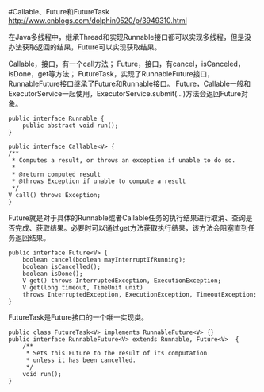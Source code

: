 #Callable、Future和FutureTask
<http://www.cnblogs.com/dolphin0520/p/3949310.html>

在Java多线程中，继承Thread和实现Runnable接口都可以实现多线程，但是没办法获取返回的结果，Future可以实现获取结果。

Callable，接口，有一个call方法；
Future，接口，有cancel，isCanceled，isDone，get等方法；
FutureTask，实现了RunnableFuture接口，RunnableFuture接口继承了Future和Runnable接口。
Future，Callable一般和ExecutorService一起使用，ExecutorService.submit(...)方法会返回Future对象。
	
	public interface Runnable {
    	public abstract void run();
	}
	
	public interface Callable<V> {
    /**
     * Computes a result, or throws an exception if unable to do so.
     *
     * @return computed result
     * @throws Exception if unable to compute a result
     */
    V call() throws Exception;
	}

Future就是对于具体的Runnable或者Callable任务的执行结果进行取消、查询是否完成、获取结果。必要时可以通过get方法获取执行结果，该方法会阻塞直到任务返回结果。	

	public interface Future<V> {
   		boolean cancel(boolean mayInterruptIfRunning);
   		boolean isCancelled();
   		boolean isDone();
    	V get() throws InterruptedException, ExecutionException;
    	V get(long timeout, TimeUnit unit)
        throws InterruptedException, ExecutionException, TimeoutException;
	}


FutureTask是Future接口的一个唯一实现类。
   
	public class FutureTask<V> implements RunnableFuture<V> {}
	public interface RunnableFuture<V> extends Runnable, Future<V> 	{
    	/**
    	 * Sets this Future to the result of its computation
    	 * unless it has been cancelled.
    	 */
    	void run();
	}	
	
